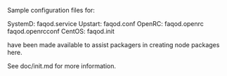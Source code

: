 Sample configuration files for:

SystemD: faqod.service
Upstart: faqod.conf
OpenRC:  faqod.openrc
         faqod.openrcconf
CentOS:  faqod.init

have been made available to assist packagers in creating node packages here.

See doc/init.md for more information.
